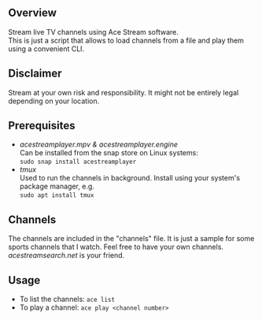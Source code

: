 ## Overview
Stream live TV channels using Ace Stream software.\
This is just a script that allows to load channels from a file and play them using a convenient CLI.
## Disclaimer
Stream at your own risk and responsibility. It might not be entirely legal depending on your location.
## Prerequisites
- *acestreamplayer.mpv & acestreamplayer.engine*\
Can be installed from the snap store on Linux systems:\
`sudo snap install acestreamplayer`
- *tmux*\
Used to run the channels in background. Install using your system's package manager, e.g.\
`sudo apt install tmux`
## Channels
The channels are included in the "channels" file.
It is just a sample for some sports channels that I watch. Feel free to have your own channels.\
*acestreamsearch.net* is your friend.
## Usage
- To list the channels: `ace list`
- To play a channel: `ace play <channel number>`